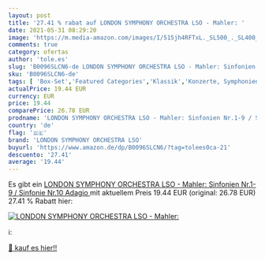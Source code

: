 ```yaml
---
layout: post
title: '27.41 % rabat auf LONDON SYMPHONY ORCHESTRA LSO - Mahler: '
date: 2021-05-31 08:29:20
image: 'https://m.media-amazon.com/images/I/515jh4RFTxL._SL500_._SL400_.jpg'
comments: true
category: ofertas
author: 'tole.es'
slug: 'B0096SLCN6-de LONDON SYMPHONY ORCHESTRA LSO - Mahler: Sinfonien Nr.1-9 /...'
sku: 'B0096SLCN6-de'
tags: [ 'Box-Set','Featured Categories','Klassik','Konzerte, Symphonien & Orchestermusik','Musik Kategorien','Musik-CDs & Vinyl','Sinfonien','Super-Audio-CD','london symphony orchestra lso', ]
actualPrice: 19.44 EUR
currency: EUR
price: 19.44
comparePrice: 26.78 EUR
prodname: 'LONDON SYMPHONY ORCHESTRA LSO - Mahler: Sinfonien Nr.1-9 / Sinfonie Nr.10  Adagio '
country: 'de'
flag: '🇩🇪'
brand: 'LONDON SYMPHONY ORCHESTRA LSO'
buyurl: 'https://www.amazon.de/dp/B0096SLCN6/?tag=tolees0ca-21'
descuento: '27.41'
average: '19.44'
---
```


Es gibt ein [LONDON SYMPHONY ORCHESTRA LSO - Mahler: Sinfonien Nr.1-9 / Sinfonie Nr.10  Adagio ](https://www.amazon.de/dp/B0096SLCN6/?tag=tolees0ca-21) mit aktuellem Preis 19.44 EUR (original: 26.78 EUR) 27.41 % Rabatt hier:

[![LONDON SYMPHONY ORCHESTRA LSO - Mahler: ](https://m.media-amazon.com/images/I/515jh4RFTxL._SL500_._SL400_.jpg)](https://www.amazon.de/dp/B0096SLCN6/?tag=tolees0ca-21)

ℹ️:


[🛒 kauf es hier!!](https://www.amazon.de/dp/B0096SLCN6/?tag=tolees0ca-21)
